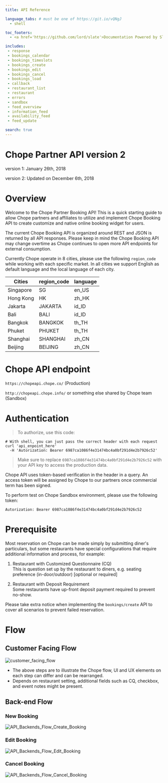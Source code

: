 ```yaml
---
title: API Reference

language_tabs: # must be one of https://git.io/vQNgJ
  - shell

toc_footers:
  - <a href='https://github.com/lord/slate'>Documentation Powered by Slate</a>

includes:
 - response
 - bookings_calendar
 - bookings_timeslots
 - bookings_create
 - bookings_edit
 - bookings_cancel
 - bookings_load
 - callback
 - restaurant_list
 - restaurant
 - errors
 - sandbox
 - feed_overview
 - information_feed
 - availability_feed
 - feed_update

search: true
---
```


# Chope Partner API version 2

version 1: January 26th, 2018

version 2: Updated on December 6th, 2018

# Overview

Welcome to the Chope Partner Booking API! This is a quick starting guide to allow Chope partners and affiliates to utilize and implement Chope Booking API to create customize and native online booking widget for users.

The current Chope Booking API is organized around REST and JSON is returned by all API responses. Please keep in mind the Chope Booking API may change overtime as Chope continues to open more API endpoints for external consumption.

Currently Chope operate in 8 cities, please use the following `region_code` while working with each specific market. In all cities we support English as default language and the local language of each city. 

Cities | region_code | language 
------ | ----------- | --------
Singapore | SG | en_US
Hong Kong | HK | zh_HK
Jakarta | JAKARTA | id_ID
Bali | BALI | id_ID
Bangkok | BANGKOK | th_TH
Phuket | PHUKET | th_TH
Shanghai | SHANGHAI | zh_CN
Beijing | BEIJING | zh_CN

# Chope API endpoint

`https://chopeapi.chope.co/` (Production)

`http://chopeapi.chope.info/` or something else shared by Chope team (Sandbox)

# Authentication

> To authorize, use this code: 

```shell
# With shell, you can just pass the correct header with each request
curl 'api_enpoint_here' 
  -H 'Autorization: Bearer 6987ca1086f4e31474bc4a0bf291d4e2b7926c52'
```

> Make sure to replace `6987ca1086f4e31474bc4a0bf291d4e2b7926c52` with your API key to access the production data.

Chope API uses token-based verification in the header in a query. An access token will be assigned by Chope to our partners once commercial term has been signed. 

To perform test on Chope Sandbox environment, please use the following token: 

`Autorization: Bearer 6987ca1086f4e31474bc4a0bf291d4e2b7926c52`


# Prerequisite

Most reservation on Chope can be made simply by submitting diner's particulars, but some restaurants have special configurations that require additional information and process, for example: 

1. Restaurant with Customized Questionnaire (CQ)  
  This is question set up by the restaurant to diners, e.g. seating preference (in-door/outdoor) [optional or required] 

2. Restaurant with Deposit Requirement  
  Some restaurants have up-front deposit payment required to prevent no-show.

Please take extra notice when implementing the `bookings/create` API to cover all scenarios to prevent failed reservation.

# Flow
## Customer Facing Flow
![customer_facing_flow](customer_facing_flow.png)

- The above steps are to illustrate the Chope flow, UI and UX elements on each step can differ and can be rearranged.
- Depends on restaurant setting, additional fields such as CQ, checkbox, and event notes might be present.

## Back-end Flow
### New Booking
![API_Backends_Flow_Create_Booking](API_Backends_Flow_Create_Booking.png)

### Edit Booking
![API_Backends_Flow_Edit_Booking](API_Backends_Flow_Edit_Booking.png)

### Cancel Booking
![API_Backends_Flow_Cancel_Booking](API_Backends_Flow_Cancel_Booking.png)